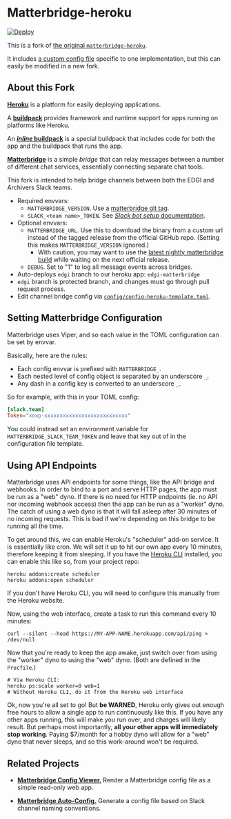 # Matterbridge-heroku

[![Deploy](https://www.herokucdn.com/deploy/button.svg)](https://heroku.com/deploy)

This is a fork of [the original `matterbridge-heroku`](https://github.com/cadecairos/matterbridge-heroku).

It includes [a custom config file][config] specific to one implementation, but this can easily be modified in a new fork.

## About this Fork

[**Heroku**](https://www.heroku.com/what) is a platform for easily deploying
applications.

A [**buildpack**](https://docs.cloudfoundry.org/buildpacks/) provides
framework and runtime support for apps running on platforms like Heroku.

An [**_inline_ buildpack**](https://github.com/kr/heroku-buildpack-inline#readme) is a special buildpack that includes code for both the app and the
buildpack that _runs_ the app.

[**Matterbridge**](https://github.com/42wim/matterbridge#readme) is a
simple _bridge_ that can relay messages between a number of different
chat services, essentially connecting separate chat tools.

This fork is intended to help bridge channels between both the EDGI and
Archivers Slack teams.

* Required envvars:
  * `MATTERBRIDGE_VERSION`. Use a [matterbridge git tag][git-tags].
  * `SLACK_<team name>_TOKEN`. See [_Slack bot setup_ documentation][bot-setup].
* Optional envvars:
  * `MATTERBRIDGE_URL`. Use this to download the binary from a custom
    url instead of the tagged release from the official GitHub repo.
    (Setting this makes `MATTERBRIDGE_VERSION` ignored.)
    * With caution, you may want to use the [latest nightly matterbridge
      build](https://bintray.com/42wim/nightly/Matterbridge/_latestVersion)
      while waiting on the next official release.
  * `DEBUG`. Set to "1" to log all message events across bridges.
* Auto-deploys `edgi` branch to our heroku app: `edgi-matterbridge`
* `edgi` branch is protected branch, and changes must go through pull
  request process.
* Edit channel bridge config via [`config/config-heroku-template.toml`][config].

## Setting Matterbridge Configuration

Matterbridge uses Viper, and so each value in the TOML configuration can
be set by envvar.

Basically, here are the rules:

- Each config envvar is prefixed with `MATTERBRIDGE_`.
- Each nested level of config object is separated by an underscore `_`.
- Any dash in a config key is converted to an underscore `_`.

So for example, with this in your TOML config:

```toml
[slack.team]
Token="xoxp-xxxxxxxxxxxxxxxxxxxxxxxxxxx"
```

You could instead set an environment variable for
`MATTERBRIDGE_SLACK_TEAM_TOKEN` and leave that key out of in the
configuration file template.

## Using API Endpoints

Matterbridge uses API endpoints for some things, like the API bridge and
webhooks. In order to bind to a port and serve HTTP pages, the app must
be run as a "web" dyno. If there is no need for HTTP endpoints (ie. no
API nor incoming webhook access) then the app can be run as a "worker"
dyno. The catch of using a web dyno is that it will fall asleep after 30
minutes of no incoming requests. This is bad if we're depending on this
bridge to be running all the time.

To get around this, we can enable Heroku's "scheduler" add-on service.
It is essentially like cron. We will set it up to hit our own app every
10 minutes, therefore keeping it from sleeping. If you have the [Heroku
CLI][heroku-cli] installed, you can enable this like so, from your
project repo:

   [heroku-cli]: https://devcenter.heroku.com/articles/heroku-cli

```
heroku addons:create scheduler
heroku addons:open scheduler
```

If you don't have Heroku CLI, you will need to configure this manually
from the Heroku website.

Now, using the web interface, create a task to run this command every 10
minutes:

```
curl --silent --head https://MY-APP-NAME.herokuapp.com/api/ping > /dev/null
```

Now that you're ready to keep the app awake, just switch over from using
the "worker" dyno to using the "web" dyno. (Both are defined in the
`Procfile`.)

```
# Via Heroku CLI:
heroku ps:scale worker=0 web=1
# Without Heroku CLI, do it from the Heroku web interface
```


Ok, now you're all set to go! But **be WARNED**, Heroku only gives out
enough free hours to allow a single app to run continuously like this.
If you have any other apps running, this will make you run over, and
charges will likely result. But perhaps most importantly, **all your
other apps will immediately stop working**. Paying $7/month for a hobby
dyno will allow for a "web" dyno that never sleeps, and so this
work-around won't be required.

## Related Projects

- [**Matterbridge Config Viewer.**][viewer] Render a Matterbridge config
  file as a simple read-only web app.
- [**Matterbridge Auto-Config.**][autoconfig] Generate a config file
  based on Slack channel naming conventions.

   [bot-setup]: https://github.com/42wim/matterbridge/wiki/Slack-bot-setup
   [git-tags]: https://github.com/42wim/matterbridge/tags
   [config]: config/config-heroku-template.toml
   [viewer]: https://github.com/patcon/matterbridge-heroku-viewer
   [autoconfig]: https://github.com/patcon/matterbridge-autoconfig/
